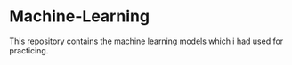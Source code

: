 # Machine-Learning
This repository contains the machine learning models which i had used for practicing.

